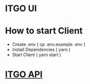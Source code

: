 # ITGO UI

# How to start Client

- Create .env ( cp .env.example .env )
- Install Dependencies ( yarn )
- Start Client ( yarn start )

# [ITGO API](https://github.com/khanguyen01it/itgo-api)
